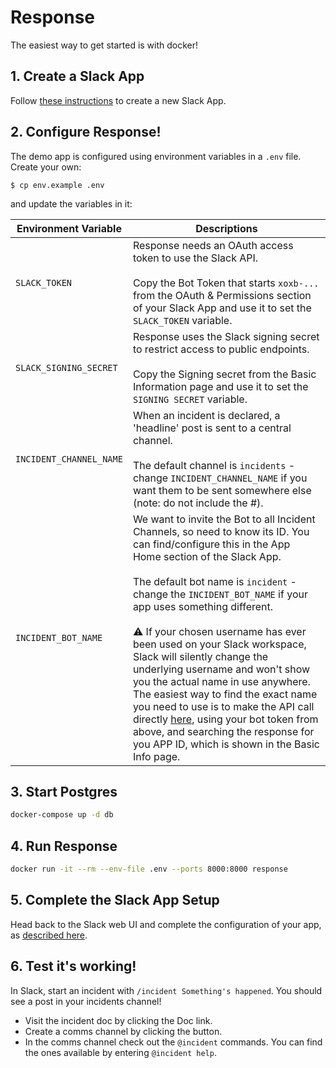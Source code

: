 # Response

The easiest way to get started is with docker! 

## 1. Create a Slack App

Follow [these instructions](../docs/slack_app_create.md) to create a new Slack App.

## 2. Configure Response!

The demo app is configured using environment variables in a `.env` file. Create your own:
```
$ cp env.example .env
```
and update the variables in it:

| Environment Variable  | Descriptions |
|---|---|
| `SLACK_TOKEN`  |  Response needs an OAuth access token to use the Slack API.<br /><br />Copy the Bot Token that starts `xoxb-...` from the OAuth & Permissions section of your Slack App and use it to set the `SLACK_TOKEN` variable. |
|  `SLACK_SIGNING_SECRET` | Response uses the Slack signing secret to restrict access to public endpoints.<br /><br />Copy the Signing secret from the Basic Information page and use it to set the `SIGNING SECRET` variable.  |
| `INCIDENT_CHANNEL_NAME`  |  When an incident is declared, a 'headline' post is sent to a central channel.<br /><br />The default channel is `incidents` - change `INCIDENT_CHANNEL_NAME` if you want them to be sent somewhere else (note: do not include the #). |
| `INCIDENT_BOT_NAME`  | We want to invite the Bot to all Incident Channels, so need to know its ID. You can find/configure this in the App Home section of the Slack App.<br /><br />The default bot name is `incident` - change the `INCIDENT_BOT_NAME` if your app uses something different.<br /><br />⚠️ If your chosen username has ever been used on your Slack workspace, Slack will silently change the underlying username and won't show you the actual name in use anywhere. The easiest way to find the exact name you need to use is to make the API call directly [here](https://api.slack.com/methods/users.list/test), using your bot token from above, and searching the response for you APP ID, which is shown in the Basic Info page.  |

## 3. Start Postgres

```bash
docker-compose up -d db
```

## 4. Run Response

```bash
docker run -it --rm --env-file .env --ports 8000:8000 response
```

## 5. Complete the Slack App Setup

Head back to the Slack web UI and complete the configuration of your app, as [described here](../docs/slack_app_config.md).

## 6. Test it's working!

In Slack, start an incident with `/incident Something's happened`.  You should see a post in your incidents channel!

- Visit the incident doc by clicking the Doc link.
- Create a comms channel by clicking the button.
- In the comms channel check out the `@incident` commands.  You can find the ones available by entering `@incident help`.
